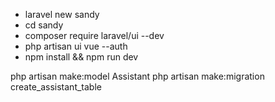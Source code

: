 - laravel new sandy
- cd sandy
- composer require laravel/ui --dev
- php artisan ui vue --auth
- npm install && npm run dev

php artisan make:model Assistant
php artisan make:migration create_assistant_table